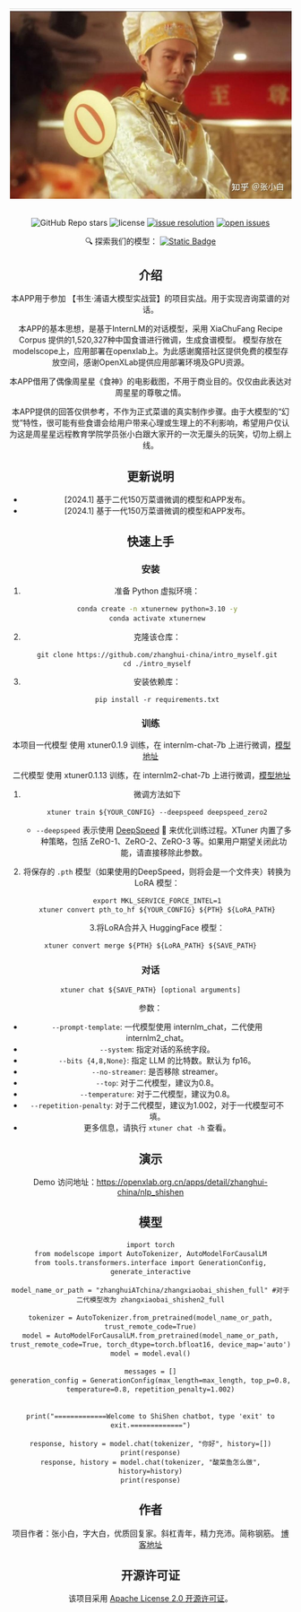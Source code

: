 <div align="center">
  <img src="https://github.com/zhanghui-china/intro_myself/blob/main/images/shishen.jpg" width="600"/>
  <br /><br />

![GitHub Repo stars](https://img.shields.io/github/stars/zhanghui-china/intro_myself?style=social)
![license](https://img.shields.io/github/license/zhanghui-china/intro_myself.svg)
[![issue resolution](https://img.shields.io/github/issues-closed-raw/zhanghui-china/intro_myself)](https://github.com/LZHgrla/xtuner-template/issues)
[![open issues](https://img.shields.io/github/issues-raw/zhanghui-china/intro_myself)](https://github.com/LZHgrla/xtuner-template/issues)



🔍 探索我们的模型：
[![Static Badge](https://img.shields.io/badge/-gery?style=social&label=🤖%20ModelScope)](https://www.modelscope.cn/models/zhanghuiATchina/zhangxiaobai_shishen2_full/summary)



## 介绍

本APP用于参加 【书生·浦语大模型实战营】的项目实战。用于实现咨询菜谱的对话。

本APP的基本思想，是基于InternLM的对话模型，采用 XiaChuFang Recipe Corpus 提供的1,520,327种中国食谱进行微调，生成食谱模型。 模型存放在modelscope上，应用部署在openxlab上。为此感谢魔搭社区提供免费的模型存放空间，感谢OpenXLab提供应用部署环境及GPU资源。

本APP借用了偶像周星星《食神》的电影截图，不用于商业目的。仅仅由此表达对周星星的尊敬之情。

本APP提供的回答仅供参考，不作为正式菜谱的真实制作步骤。由于大模型的“幻觉”特性，很可能有些食谱会给用户带来心理或生理上的不利影响，希望用户仅认为这是周星星远程教育学院学员张小白跟大家开的一次无厘头的玩笑，切勿上纲上线。



## 更新说明

- [2024.1] 基于二代150万菜谱微调的模型和APP发布。
- [2024.1] 基于一代150万菜谱微调的模型和APP发布。



## 快速上手



### 安装

1. 准备 Python 虚拟环境：

   ```bash
   conda create -n xtunernew python=3.10 -y
   conda activate xtunernew
   ```

2. 克隆该仓库：

   ```shell
   git clone https://github.com/zhanghui-china/intro_myself.git
   cd ./intro_myself
   ```

3. 安装依赖库：

   ```shell
   pip install -r requirements.txt
   ```



### 训练

​		本项目一代模型 使用 xtuner0.1.9 训练，在 internlm-chat-7b 上进行微调，[模型地址](https://www.modelscope.cn/models/zhanghuiATchina/zhangxiaobai_shishen_full/summary)

​		二代模型 使用 xtuner0.1.13 训练，在 internlm2-chat-7b 上进行微调，[模型地址](https://www.modelscope.cn/models/zhanghuiATchina/zhangxiaobai_shishen2_full/summary)

1. 微调方法如下

   ```shell
   xtuner train ${YOUR_CONFIG} --deepspeed deepspeed_zero2
   ```

   - `--deepspeed` 表示使用 [DeepSpeed](https://github.com/microsoft/DeepSpeed) 🚀 来优化训练过程。XTuner 内置了多种策略，包括 ZeRO-1、ZeRO-2、ZeRO-3 等。如果用户期望关闭此功能，请直接移除此参数。

2. 将保存的 `.pth` 模型（如果使用的DeepSpeed，则将会是一个文件夹）转换为 LoRA 模型：

   ```shell
   export MKL_SERVICE_FORCE_INTEL=1
   xtuner convert pth_to_hf ${YOUR_CONFIG} ${PTH} ${LoRA_PATH}
   ```

   3.将LoRA合并入 HuggingFace 模型：

```shell
xtuner convert merge ${PTH} ${LoRA_PATH} ${SAVE_PATH}
```



### 对话

```shell
xtuner chat ${SAVE_PATH} [optional arguments]
```

参数：

- `--prompt-template`: 一代模型使用 internlm_chat，二代使用  internlm2_chat。
- `--system`: 指定对话的系统字段。
- `--bits {4,8,None}`: 指定 LLM 的比特数。默认为 fp16。
- `--no-streamer`: 是否移除 streamer。
- `--top`: 对于二代模型，建议为0.8。
- `--temperature`: 对于二代模型，建议为0.8。
- `--repetition-penalty`: 对于二代模型，建议为1.002，对于一代模型可不填。
- 更多信息，请执行 `xtuner chat -h` 查看。



## 演示

Demo 访问地址：https://openxlab.org.cn/apps/detail/zhanghui-china/nlp_shishen



## 模型

 

```shell
import torch
from modelscope import AutoTokenizer, AutoModelForCausalLM
from tools.transformers.interface import GenerationConfig, generate_interactive

model_name_or_path = "zhanghuiATchina/zhangxiaobai_shishen_full" #对于二代模型改为 zhangxiaobai_shishen2_full

tokenizer = AutoTokenizer.from_pretrained(model_name_or_path, trust_remote_code=True)
model = AutoModelForCausalLM.from_pretrained(model_name_or_path, trust_remote_code=True, torch_dtype=torch.bfloat16, device_map='auto')
model = model.eval()

messages = []
generation_config = GenerationConfig(max_length=max_length, top_p=0.8, temperature=0.8, repetition_penalty=1.002)


print("=============Welcome to ShiShen chatbot, type 'exit' to exit.=============")

response, history = model.chat(tokenizer, "你好", history=[])
print(response)
response, history = model.chat(tokenizer, "酸菜鱼怎么做", history=history)
print(response)
```



## 作者

项目作者：张小白，字大白，优质回复家。斜杠青年，精力充沛。简称钢筋。 [博客地址](https://www.zhihu.com/people/zhanghui_china)



## 开源许可证

该项目采用 [Apache License 2.0 开源许可证](LICENSE)。
